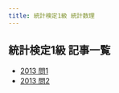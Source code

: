 ```yaml
---
title: 統計検定1級 統計数理
---
```

## 統計検定1級 記事一覧

- [2013 問1](/posts/grade1_1/2013/1.md)
- [2013 問2](/posts/grade1_1/2013/2.md)
